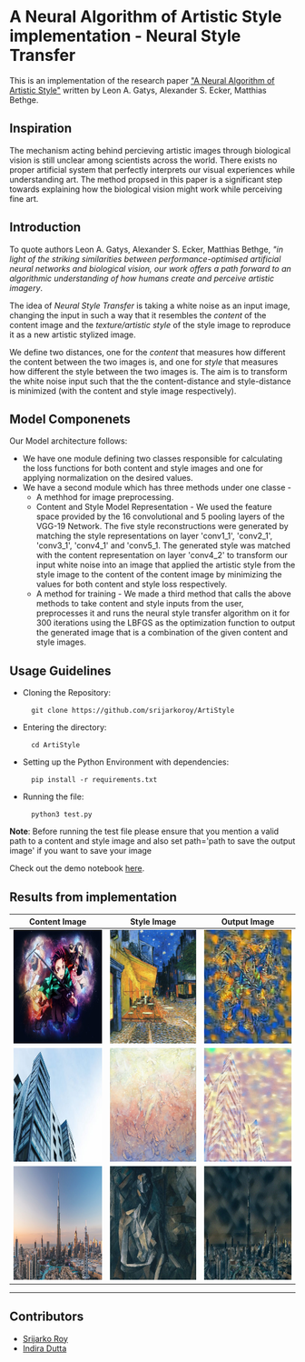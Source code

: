 # A Neural Algorithm of Artistic Style implementation - Neural Style Transfer
This is an implementation of the research paper ["A Neural Algorithm of Artistic Style"](https://arxiv.org/abs/1508.06576.pdf) written by Leon A. Gatys, Alexander S. Ecker, Matthias Bethge.

## Inspiration
The mechanism acting behind percieving artistic images through biological vision is still unclear among scientists across the world. There exists no proper artificial system that perfectly interprets our visual experiences while understanding art. The method propsed in this paper is a significant step towards explaining how the biological vision might work while perceiving fine art.

## Introduction
To quote authors Leon A. Gatys, Alexander S. Ecker, Matthias Bethge, *"in light of the striking similarities between performance-optimised artificial neural networks and biological vision, our work offers a path forward to an algorithmic understanding of how humans create and perceive artistic imagery*. 

The idea of *Neural Style Transfer* is taking a white noise as an input image, changing the input in such a way that it resembles the *content* of the content image and the *texture/artistic style* of the style image to reproduce it as a new artistic stylized image. 

We define two distances, one for the *content* that measures how different the content between the two images is, and one for *style* that measures how different the style between the two images is. The aim is to transform the white noise input such that the the content-distance and style-distance is minimized (with the content and style image respectively). 

## Model Componenets
Our Model architecture follows:
- We have one module defining two classes responsible for calculating the loss functions for both content and style images and one for applying normalization on the desired values.
- We have a second module which has three methods under one classe -
  -  A methhod for image preprocessing.
  -  Content and Style Model Representation - We used the feature space provided by the 16 convolutional and 5 pooling layers of the VGG-19 Network. The five    style reconstructions were generated by matching the style representations on layer 'conv1_1', 'conv2_1', 'conv3_1', 'conv4_1' and 'conv5_1. The generated style was matched with the content representation on layer 'conv4_2' to transform our input white noise into an image that applied the artistic style from the style image to the content of the content image by minimizing the values for both content and style loss respectively.
  -  A method for training - We made a third method that calls the above methods to take content and style inputs from the user, preprocesses it and runs the neural style transfer algorithm on it for 300 iterations using the LBFGS as the optimization function to output the generated image that is a combination of the given content and style images.

## Usage Guidelines

- Cloning the Repository: 

        git clone https://github.com/srijarkoroy/ArtiStyle
        
- Entering the directory: 

        cd ArtiStyle
        
- Setting up the Python Environment with dependencies:

        pip install -r requirements.txt

- Running the file:

        python3 test.py
        
**Note**: Before running the test file please ensure that you mention a valid path to a content and style image and also set path='path to save the output image' if you want to save your image

Check out the demo notebook <a href = 'https://github.com/srijarkoroy/ArtiStyle/blob/main/demo/demo_nb.ipynb'>here</a>.

## Results from implementation

Content Image | Style Image | Output Image |
:-------------: | :---------: | :-----: |
<img src="results/input/content.jpg" height=200 width=200>| <img src="results/input/style.jpg" height=200 width=200>| <img src="results/output/result.jpeg" height=200 width=200> |
<img src="results/input/content2.jpeg" height=200 width=200>| <img src="results/input/style2.jpg" height=200 width=200>| <img src="results/output/result2.jpg" height=200 width=200> |
<img src="results/input/content3.jpg" height=200 width=200>| <img src="results/input/style3.jpg" height=200 width=200>| <img src="results/output/result3.jpg" height=200 width=200> |

<hr>

## Contributors

- <a href = "https://github.com/srijarkoroy">Srijarko Roy</a>
- <a href = "https://github.com/indiradutta">Indira Dutta</a>
